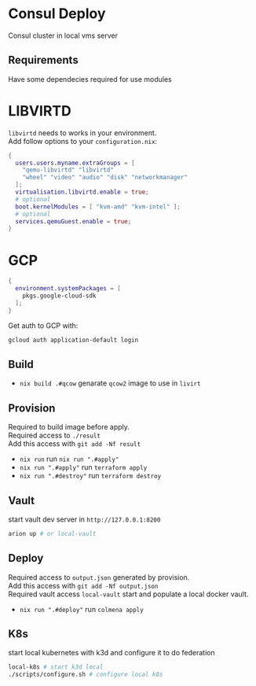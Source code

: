 # Consul Deploy

Consul cluster in local vms server

## Requirements

Have some dependecies required for use modules

# LIBVIRTD
`libvirtd` needs to works in your environment.  
Add follow options to your `configuration.nix`:  
``` nix
{
  users.users.myname.extraGroups = [
    "qemu-libvirtd" "libvirtd" 
    "wheel" "video" "audio" "disk" "networkmanager"
  ]; 
  virtualisation.libvirtd.enable = true;
  # optional
  boot.kernelModules = [ "kvm-amd" "kvm-intel" ];
  # optional
  services.qemuGuest.enable = true;
}
```

# GCP
``` nix
{
  environment.systemPackages = [
    pkgs.google-cloud-sdk 
  ];
}
```

Get auth to GCP with:
``` bash
gcloud auth application-default login
```

## Build

* `nix build .#qcow` genarate `qcow2` image to use in `livirt`  

## Provision
Required to build image before apply.  
Required access to `./result`  
Add this access with `git add -Nf result`  
* `nix run` run `nix run ".#apply"`
* `nix run ".#apply"` run `terraform apply`
* `nix run ".#destroy"` run `terraform destroy`

## Vault
start vault dev server in `http://127.0.0.1:8200`

``` bash
arion up # or local-vault
```

## Deploy
Required access to `output.json` generated by provision.  
Add this access with `git add -Nf output.json`  
Required vault access `local-vault` start and populate a local docker vault.  
* `nix run ".#deploy"` run `colmena apply`  

## K8s
start local kubernetes with k3d and configure it to do federation

``` bash
local-k8s # start k3d local
./scripts/configure.sh # configure local k8s
```

